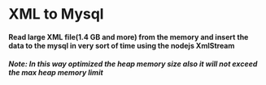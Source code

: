 # XML to Mysql

#### Read large XML file(1.4 GB and more) from the memory and insert the data to the mysql in very sort of time using the nodejs XmlStream

##### Note: In this way optimized the heap memory size also it will not exceed the max heap memory limit
